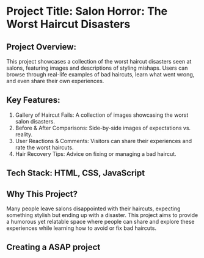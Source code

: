   
  
# Project Title: Salon Horror: The Worst Haircut Disasters

## Project Overview:
This project showcases a collection of the worst haircut disasters seen at salons, featuring images and descriptions of styling mishaps. Users can browse through real-life examples of bad haircuts, learn what went wrong, and even share their own experiences.

 ## Key Features:
1. Gallery of Haircut Fails: A collection of images showcasing the worst salon disasters.
2. Before & After Comparisons: Side-by-side images of expectations vs. reality.
3. User Reactions & Comments: Visitors can share their experiences and rate the worst haircuts.
4. Hair Recovery Tips: Advice on fixing or managing a bad haircut.

## Tech Stack: HTML, CSS, JavaScript



## Why This Project?
 Many people leave salons disappointed with their haircuts, expecting something stylish but ending up with a disaster. This project aims to provide a humorous yet relatable space where people can share and explore these experiences while learning how to avoid or fix bad haircuts.

## Creating  a ASAP  project

